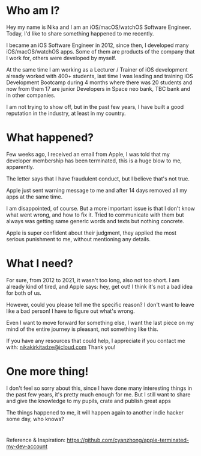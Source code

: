 # Who am I?

Hey my name is Nika and I am an iOS/macOS/watchOS Software Engineer. Today, I'd like to share something happened to me recently.

I became an iOS Software Engineer in 2012, since then, I developed many iOS/macOS/watchOS apps. Some of them are products of the company that I work for, others were developed by myself. 

At the same time I am working as a Lecturer / Trainer of iOS development already worked with 400+ students, last time I was leading and training iOS Development Bootcamp during 4 months where there was 20 students and now from them 17 are junior Developers in Space neo bank, TBC bank and in other companies.

I am not trying to show off, but in the past few years, I have built a good reputation in the industry, at least in my country. 

# What happened?

Few weeks ago, I received an email from Apple, I was told that my developer membership has been terminated, this is a huge blow to me, apparently.

The letter says that I have fraudulent conduct, but I believe that's not true.

Apple just sent warning message to me and after 14 days removed all my apps at the same time.

I am disappointed, of course. But a more important issue is that I don't know what went wrong, and how to fix it. Tried to communicate with them but always was getting same generic words and texts but nothing concrete.

Apple is super confident about their judgment, they applied the most serious punishment to me, without mentioning any details.

# What I need?

For sure, from 2012 to 2021, it wasn't too long, also not too short. I am already kind of tired, and Apple says: hey, get out! I think it's not a bad idea for both of us.

However, could you please tell me the specific reason? I don't want to leave like a bad person! I have to figure out what's wrong.

Even I want to move forward for something else, I want the last piece on my mind of the entire journey is pleasant, not something like this.

If you have any resources that could help, I appreciate if you contact me with: nikakirkitadze@icloud.com Thank you!

# One more thing!

I don't feel so sorry about this, since I have done many interesting things in the past few years, it's pretty much enough for me. But I still want to share and give the knowledge to my pupils, crate and publish great apps

The things happened to me, it will happen again to another indie hacker some day, who knows?

# 
Reference & Inspiration: https://github.com/cyanzhong/apple-terminated-my-dev-account

